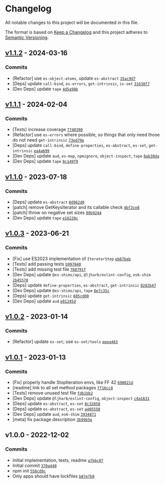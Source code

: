 # Changelog

All notable changes to this project will be documented in this file.

The format is based on [Keep a Changelog](https://keepachangelog.com/en/1.0.0/)
and this project adheres to [Semantic Versioning](https://semver.org/spec/v2.0.0.html).

## [v1.1.2](https://github.com/es-shims/Set.prototype.union/compare/v1.1.1...v1.1.2) - 2024-03-16

### Commits

- [Refactor] use `es-object-atoms`, update `es-abstract` [`35ac9d7`](https://github.com/es-shims/Set.prototype.union/commit/35ac9d739f9d5905cffff1f57046212a4135b3d8)
- [Deps] update `call-bind`, `es-errors`, `get-intrinsic`, `is-set` [`31638f7`](https://github.com/es-shims/Set.prototype.union/commit/31638f76c2018e0311e02af12ee19cca45272693)
- [Dev Deps] update `tape` [`4d5a98b`](https://github.com/es-shims/Set.prototype.union/commit/4d5a98ba6d01d08d40b1c433073ea6b9494c8089)

## [v1.1.1](https://github.com/es-shims/Set.prototype.union/compare/v1.1.0...v1.1.1) - 2024-02-04

### Commits

- [Tests] increase coverage [`7740390`](https://github.com/es-shims/Set.prototype.union/commit/7740390858d17d8317731bc2488a71225f530b10)
- [Refactor] use `es-errors` where possible, so things that only need those do not need `get-intrinsic` [`73ed79e`](https://github.com/es-shims/Set.prototype.union/commit/73ed79ed99633f3e15001d262a715dfef3a25136)
- [Deps] update `call-bind`, `define-properties`, `es-abstract`, `es-set`, `get-intrinsic` [`ea4a699`](https://github.com/es-shims/Set.prototype.union/commit/ea4a6993088d4e56ea0fc699d8eb19240c9311ae)
- [Dev Deps] update `aud`, `es-map`, `npmignore`, `object-inspect`, `tape` [`8ab39da`](https://github.com/es-shims/Set.prototype.union/commit/8ab39dab1817226d0baa0ff30a60bc152e10a360)
- [Dev Deps] update `tape` [`8c149f9`](https://github.com/es-shims/Set.prototype.union/commit/8c149f9608907fa9f31c7982f58707f7ae13d530)

## [v1.1.0](https://github.com/es-shims/Set.prototype.union/compare/v1.0.3...v1.1.0) - 2023-07-18

### Commits

- [Deps] update `es-abstract` [`0d962d0`](https://github.com/es-shims/Set.prototype.union/commit/0d962d0a4f94f0a4d369d854cf97a800ecd2734b)
- [patch] remove GetKeysIterator and its callable check [`4bf3ce8`](https://github.com/es-shims/Set.prototype.union/commit/4bf3ce8dcb4f2c6172c663cb1a636fedf6f6470c)
- [patch] throw on negative set sizes [`09b9244`](https://github.com/es-shims/Set.prototype.union/commit/09b9244bda70f84f6b29570434efc1390d34324a)
- [Dev Deps] update `tape` [`e16220c`](https://github.com/es-shims/Set.prototype.union/commit/e16220cca8ebeb89333faeab5a2a70d65bdc5224)

## [v1.0.3](https://github.com/es-shims/Set.prototype.union/compare/v1.0.2...v1.0.3) - 2023-06-21

### Commits

- [Fix] use ES2023 implementation of `IteratorStep` [`eb67bab`](https://github.com/es-shims/Set.prototype.union/commit/eb67babd7ad461179331b23c33c15e5d39af5d0d)
- [Tests] add passing tests [`b997840`](https://github.com/es-shims/Set.prototype.union/commit/b99784094a07ddbed10965e117bfca83a10f4a1c)
- [Tests] add missing test file [`768791f`](https://github.com/es-shims/Set.prototype.union/commit/768791f781238bdfe871315b413b82ee9e22dff7)
- [Dev Deps] update `@es-shims/api`, `@ljharb/eslint-config`, `es6-shim` [`2b45570`](https://github.com/es-shims/Set.prototype.union/commit/2b455701ed744cde8c685106ad521ce0d91dbb77)
- [Deps] update `define-properties`, `es-abstract`, `get-intrinsic` [`8282b47`](https://github.com/es-shims/Set.prototype.union/commit/8282b474b9b70cf8a42e5463c2426168c44ac163)
- [Dev Deps] update `@es-shims/api`, `tape` [`6e7c35c`](https://github.com/es-shims/Set.prototype.union/commit/6e7c35c04a3517d5fa0196376d3eb5c9d537cc9d)
- [Deps] update `get-intrinsic` [`605cd00`](https://github.com/es-shims/Set.prototype.union/commit/605cd00567edba944f7a4da1db5764f6d5fdc135)
- [Dev Deps] update `aud` [`e81245d`](https://github.com/es-shims/Set.prototype.union/commit/e81245d1ac18ceddd2ef2cfdf4f75dafa1f6747b)

## [v1.0.2](https://github.com/es-shims/Set.prototype.union/compare/v1.0.1...v1.0.2) - 2023-01-14

### Commits

- [Refactor] update `es-set`; use `es-set/tools` [`eeea463`](https://github.com/es-shims/Set.prototype.union/commit/eeea463d30f9d9d2dad7efedf2e5d1acf1e8211a)

## [v1.0.1](https://github.com/es-shims/Set.prototype.union/compare/v1.0.0...v1.0.1) - 2023-01-13

### Commits

- [Fix] properly handle StopIteration envs, like FF 42 [`690021d`](https://github.com/es-shims/Set.prototype.union/commit/690021d7e55a95ae4f8370b17be13433a347921b)
- [readme] link to all set method packages [`ff16cc8`](https://github.com/es-shims/Set.prototype.union/commit/ff16cc8f8c53c3636a274b159e5f9f5e69f1cd6f)
- [Tests] remove unused test file [`fdb1bb2`](https://github.com/es-shims/Set.prototype.union/commit/fdb1bb28a82e298d0b78999b67d1596e406644a2)
- [Dev Deps] update `@ljharb/eslint-config`, `object-inspect` [`c4a1631`](https://github.com/es-shims/Set.prototype.union/commit/c4a1631cf9dcafc15bb66c86665c6aeb3304d6cd)
- [Deps] update `es-abstract`, `es-set` [`0c32058`](https://github.com/es-shims/Set.prototype.union/commit/0c32058ab9db4453bf906202baab1d4c3a63d2ab)
- [Deps] update `es-abstract`, `es-set` [`a405550`](https://github.com/es-shims/Set.prototype.union/commit/a4055500cf8485d99e4766da4f77431ab24073de)
- [Dev Deps] update `aud`, `es6-shim` [`3934871`](https://github.com/es-shims/Set.prototype.union/commit/39348712fafba38320ea2fb36041d3aa482b073a)
- [meta] fix package description [`3b99b5e`](https://github.com/es-shims/Set.prototype.union/commit/3b99b5edc9fa69a2e2374d1061cfc82a5462e44e)

## v1.0.0 - 2022-12-02

### Commits

- Initial implementation, tests, readme [`a7bbc07`](https://github.com/es-shims/Set.prototype.union/commit/a7bbc0794a249af8a99f820a038bb620912b46e0)
- Initial commit [`370a440`](https://github.com/es-shims/Set.prototype.union/commit/370a44001e17a4661e26d6c56383a5b243068717)
- npm init [`558cd9c`](https://github.com/es-shims/Set.prototype.union/commit/558cd9cc89dfceb1c8d46cf897f8244665003c15)
- Only apps should have lockfiles [`b87e7b9`](https://github.com/es-shims/Set.prototype.union/commit/b87e7b9a059784284e787d06f3fc960d90c2048e)
